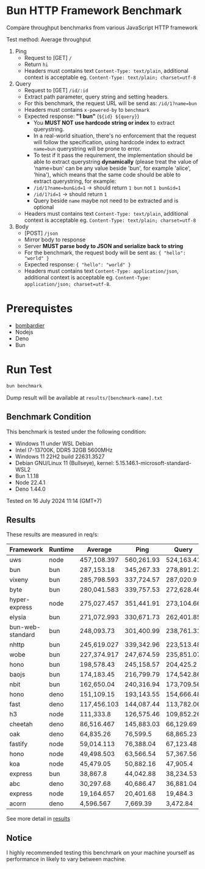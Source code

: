 # Bun HTTP Framework Benchmark

Compare throughput benchmarks from various JavaScript HTTP framework

Test method: Average throughput

1. Ping
    - Request to [GET] `/`
    - Return `hi`
    - Headers must contains text `Content-Type: text/plain`, additional context is acceptable eg. `Content-Type: text/plain; charset=utf-8`
2. Query
    - Request to [GET] `/id/:id`
    - Extract path parameter, query string and setting headers.
    - For this benchmark, the request URL will be send as: `/id/1?name=bun`
    - Headers must contains `x-powered-by` to `benchmark`
    - Expected response: **"1 bun"** (`${id} ${query}`)
        - You **MUST NOT use hardcode string or index** to extract querystring.
        - In a real-world situation, there's no enforcement that the request will follow the specification, using hardcode index to extract `name=bun` querystring will be prone to error.
        - To test if it pass the requirement, the implementation should be able to extract querystring **dynamically** (please treat the value of 'name=bun' can be any value beside 'bun', for example 'alice', 'hina'), which means that the same code should be able to extract querystring, for example:
        - `/id/1?name=bun&id=1` -> should return `1 bun` not `1 bun&id=1`
        - `/id/1?id=1` -> should return `1 `
        - Query beside `name` maybe not need to be extracted and is optional
    - Headers must contains text `Content-Type: text/plain`, additional context is acceptable eg. `Content-Type: text/plain; charset=utf-8`
3. Body
    - [POST] `/json`
    - Mirror body to response
    - Server **MUST parse body to JSON and serialize back to string**
    - For the benchmark, the request body will be sent as: `{ "hello": "world" }`
    - Expected response: `{ "hello": "world" }`
    - Headers must contains text `Content-Type: application/json`, additional context is acceptable eg. `Content-Type: application/json; charset=utf-8`.

# Prerequistes

-   [bombardier](https://github.com/codesenberg/bombardier)
-   Nodejs
-   Deno
-   Bun

# Run Test

```typescript
bun benchmark
```

Dump result will be available at `results/[benchmark-name].txt`

## Benchmark Condition

This benchmark is tested under the following condition:

-   Windows 11 under WSL Debian
-   Intel I7-13700K, DDR5 32GB 5600MHz
-   Windows 11 22H2 build 22631.3527
-   Debian GNU/Linux 11 (Bullseye), kernel: 5.15.146.1-microsoft-standard-WSL2
-   Bun 1.1.18
-   Node 22.4.1
-   Deno 1.44.0

Tested on 16 July 2024 11:14 (GMT+7)

## Results

These results are measured in req/s:

|  Framework       | Runtime | Average | Ping       | Query      | Body       |
| ---------------- | ------- | ------- | ---------- | ---------- | ---------- |
| uws | node | 457,108.397 | 560,261.93 | 524,163.41 | 286,899.85 |
| bun | bun | 287,153.18 | 345,267.33 | 278,891.23 | 237,300.98 |
| vixeny | bun | 285,798.593 | 337,724.57 | 287,020.9 | 232,650.31 |
| byte | bun | 280,041.583 | 339,757.53 | 272,628.46 | 227,738.76 |
| hyper-express | node | 275,027.457 | 351,441.91 | 273,104.66 | 200,535.8 |
| elysia | bun | 271,072.993 | 330,671.73 | 262,401.85 | 220,145.4 |
| bun-web-standard | bun | 248,093.73 | 301,400.99 | 238,761.31 | 204,118.89 |
| nhttp | bun | 245,619.027 | 339,342.96 | 223,513.48 | 174,000.64 |
| wobe | bun | 227,374.917 | 247,674.59 | 235,851.07 | 198,599.09 |
| hono | bun | 198,578.43 | 245,158.57 | 204,425.2 | 146,151.52 |
| baojs | bun | 174,183.45 | 216,799.79 | 174,542.86 | 131,207.7 |
| nbit | bun | 162,650.04 | 240,316.94 | 173,709.56 | 73,923.62 |
| hono | deno | 151,109.15 | 193,143.55 | 154,666.48 | 105,517.42 |
| fast | deno | 117,456.103 | 144,087.44 | 113,782.06 | 94,498.81 |
| h3 | node | 111,333.8 | 126,575.46 | 109,852.26 | 97,573.68 |
| cheetah | deno | 86,516.467 | 145,883.03 | 66,129.69 | 47,536.68 |
| oak | deno | 64,835.26 | 76,599.5 | 68,865.23 | 49,041.05 |
| fastify | node | 59,014.113 | 76,388.04 | 67,123.48 | 33,530.82 |
| hono | node | 49,498.503 | 63,566.54 | 57,367.56 | 27,561.41 |
| koa | node | 45,479.05 | 50,882.16 | 47,905.4 | 37,649.59 |
| express | bun | 38,867.8 | 44,042.88 | 38,234.53 | 34,325.99 |
| abc | deno | 30,297.68 | 40,686.47 | 36,881.04 | 13,325.53 |
| express | node | 19,164.657 | 20,401.68 | 19,484.3 | 17,607.99 |
| acorn | deno | 4,596.567 | 7,669.39 | 3,472.84 | 2,647.47 |

See more detail in [results](https://github.com/SaltyAom/bun-http-framework-benchmark/tree/main/results)

## Notice

I highly recommended testing this benchmark on your machine yourself as performance in likely to vary between machine.
